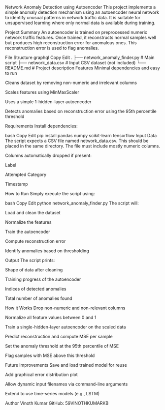 Network Anomaly Detection using Autoencoder
This project implements a simple anomaly detection mechanism using an autoencoder neural network to identify unusual patterns in network traffic data. It is suitable for unsupervised learning where only normal data is available during training.

Project Summary
An autoencoder is trained on preprocessed numeric network traffic features. Once trained, it reconstructs normal samples well but produces high reconstruction error for anomalous ones. This reconstruction error is used to flag anomalies.

File Structure
graphql
Copy
Edit
.
├── network_anomaly_finder.py   # Main script
├── network_data.csv            # Input CSV dataset (not included)
└── README.md                   # Project description
Features
Minimal dependencies and easy to run

Cleans dataset by removing non-numeric and irrelevant columns

Scales features using MinMaxScaler

Uses a simple 1-hidden-layer autoencoder

Detects anomalies based on reconstruction error using the 95th percentile threshold

Requirements
Install dependencies:

bash
Copy
Edit
pip install pandas numpy scikit-learn tensorflow
Input Data
The script expects a CSV file named network_data.csv. This should be placed in the same directory. The file must include mostly numeric columns.

Columns automatically dropped if present:

Label

Attempted Category

Timestamp

How to Run
Simply execute the script using:

bash
Copy
Edit
python network_anomaly_finder.py
The script will:

Load and clean the dataset

Normalize the features

Train the autoencoder

Compute reconstruction error

Identify anomalies based on thresholding

Output
The script prints:

Shape of data after cleaning

Training progress of the autoencoder

Indices of detected anomalies

Total number of anomalies found

How it Works
Drop non-numeric and non-relevant columns

Normalize all feature values between 0 and 1

Train a single-hidden-layer autoencoder on the scaled data

Predict reconstruction and compute MSE per sample

Set the anomaly threshold at the 95th percentile of MSE

Flag samples with MSE above this threshold

Future Improvements
Save and load trained model for reuse

Add graphical error distribution plot

Allow dynamic input filenames via command-line arguments

Extend to use time-series models (e.g., LSTM)

Author
Vinoth Kumar
GitHub: 59VINOTHKUMARKB

